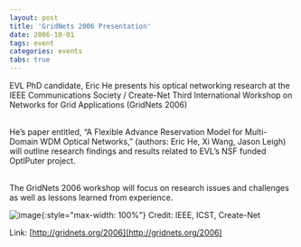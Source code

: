 ```yaml
---
layout: post
title: 'GridNets 2006 Presentation'
date: 2006-10-01
tags: event
categories: events
tabs: true
---
```


EVL PhD candidate, Eric He presents his optical networking research at the IEEE Communications Society / Create-Net Third International Workshop on Networks for Grid Applications (GridNets 2006)<br><br>

He&rsquo;s paper entitled, &ldquo;A Flexible Advance Reservation Model for Multi-Domain WDM Optical Networks,&rdquo; (authors: Eric He, Xi Wang, Jason Leigh) will outline research findings and results related to EVL&rsquo;s NSF funded OptIPuter project.<br><br>

The GridNets 2006 workshop will focus on research issues and challenges as well as lessons learned from experience.

![image](https://www.evl.uic.edu/output/originals/gridnets2006.jpg-srcw.jpg){:style="max-width: 100%"}
Credit: IEEE, ICST, Create-Net


Link: [http://gridnets.org/2006](http://gridnets.org/2006)
